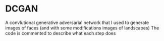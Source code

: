 # DCGAN
A convlutional generative adversarial network that I used to generate images of faces (and with some modifications images of landscapes)
The code is commented to describe what each step does
